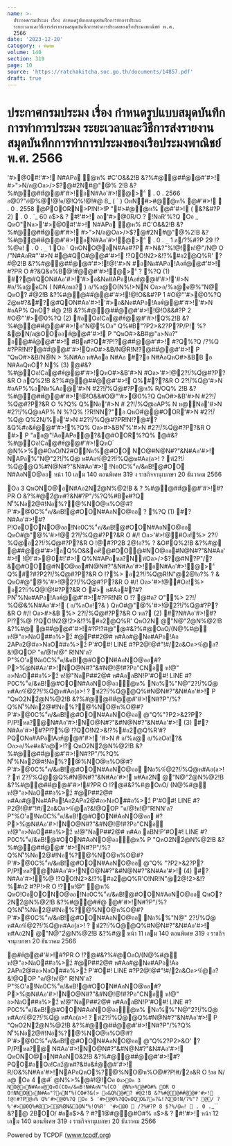 ```yaml
---
name: >-
  ประกาศกรมประมง เรื่อง กำหนดรูปแบบสมุดบันทึกการทำการประมง
  ระยะเวลาและวิธีการส่งรายงานสมุดบันทึกการทำการประมงของเรือประมงพาณิชย์ พ.ศ.
  2566
date: '2023-12-20'
category: ง พิเศษ
volume: 140
section: 319
page: 10
source: 'https://ratchakitcha.soc.go.th/documents/14857.pdf'
draft: true
---
```


# ประกาศกรมประมง เรื่อง กำหนดรูปแบบสมุดบันทึกการทำการประมง ระยะเวลาและวิธีการส่งรายงานสมุดบันทึกการทำการประมงของเรือประมงพาณิชย์ พ.ศ. 2566

'#>@0#!'#>! N#APอ ํ@ห% #C'O&&2!B &?%#@@##ํ@@#'#>! #>">N/ล@Oล>/>$?@#2N#@"@% 2!B &?%#@@##ํ@@#'#>!อN#Aอ'#>!@>"์  . 0 . 2566 อ@0?"อํ@%@!@!ค/@!Q%!@!#@ 8_ ( ` ) OหN#>#@ํ@ห% @#'#>!  . 0 . 2558 @POORN>P!N!>!P "#>#@ํ@ห% @#'#>! ( &?&#?P 2)  . 0 . `_ 60 อ$>& ? #!'#>! ออ'#>@0R/O ? !NอR'%?Q Oอ _ QหO"Nล>'#>@0#!'#>! N#APอ ํ@ห% #C'O&&2!B &?%#@@##ํ@@#'#>! #>">N/ล@Oล>/>$?@#2N#@"@%2!B &?%#@@##ํ@@#'#>!อN#Aอ'#>!@>"์  . 0 . `_` 1 ล/?%#?P 29 !?%@ค!  . 0 . `_` 1 Oอ ` QหONO@อN#Aอ#?P #>N&?"%!@!ห!@"/N@ O /"N#AอR#"'#>N #@#QO#ํ@@#'#>! !?QO!N2>&!?%#อ2@Q%R' ? #ํ@2!B &?%#@@##ํ@@#'#>!!@!'#>N #อNค#APอ!Aอ#ํ@@#'#>! #?PR O #?&Q&อ%B@!#ํ@@#'#>!@>"์ ? %?Q (1) #?@#QON#Aอ'#>!'#>อ&Nค#APอ!Aอ#ํ@@#'#>!'#>N #อ/%ล@คCN ( N#Aอหล? ) อ/%ล@O(N%!>NN Oล>อ/%ล@ค@%"N@ QหO? #ํ@2!B &?%#@@##ํ@@#'#>!!@!O&&#?P 1 #O@"'#>@0%?Q 2ํ@ห#?&#?@#QON#Aอ'#>!'#>อ&Nค#APอ!Aอ#ํ@@#'#>!'#>N #อAP% QหO? #ํ@ 2!B &?%#@@##ํ@@#'#>!!@!O&&#?P 2 #O@"'#>@0%?Q (2) #อOอ!Cล@##ํ@@#'#>!Q%2!B &?%#@@##ํ@@#'#>!อ"N@%Oอ" Q%#B"?P2>&2?P?P/P! %?&@N/ล@OOออ#ํ@@#'#>! P "QหO#>&B#@"ล>Nอ?" อ@##ํ@@#'#>! #Bค#?Q#?P!?@##ํ@@#'#>! #?Q%?Q /?%Q #?PR!N!?@##ํ@@#'#>!QหO#>&B/N@R!N!?@##ํ@@#'#>! P "QหO#>&B/N@N > %N#Aอ ห#Aออ N#Aอ #?อ N#AอQหO#>&BB อ N#AอQหO? N% (3) @#&?%#@Oอ!Cล@##ํ@@#'#>!QหO#>&B'#>N #Oล>'#>!@2?!/์%Qํ@#?P?&R O ลQ%2!B &?%#@@##ํ@@#'#>! Q%#??&R O 2?!/์%Qํ@'#>N #อAP%%อNห%Aอ@'#>N #2?!/์%Qํ@#?Pํ@ห% R/OQ% 2!B &?%#@@##ํ@@#'#>!!@!O&&#O@"'#>@0%?Q QหO#>&B'#>N #2?!/์%Qํ@#?P?&R O %?Q% Q%Nอ'#>N # 2?!/์%Qํ@อAP% N ห@Nอ'#>N #2?!/์%Qํ@อAP% N %?Q% !?R!NN?"อ QหO#ํ@@#OOR'#>N #2?!/์%Qํ@ Q%2N/%อ'#>N #2?!/์%Qํ@#?PR!N!?@#?&Q%#อ&#ํ@@#'#>!%?Q% Oล>#>&BN'็%'#>N #2?!/์%Qํ@#?P?&R O #> P "ลล@"!AอAPอํ@?&@#OOR%?Q% @#&?%#@Oอ!Cล@##ํ@@#'#>!QหO ํ @N%>%@#OลO/N2#ONอ%@#OO NO@#N@N#?"&N#Aอ'#>! NAPอ%"N@"2?!/์%Qํ@ ห#Aอ%ํ@2?!/์%Qํ@ห#Aอ(ล>! ? ฑ์2?!/์%Qํ@@Q%#N@N#?"&N#Aอ'#>! !Nอ0C%"์ค/&คB!@#OO N#AอNO@ออ หน้า 10 เลม 140 ตอนพิเศษ 319 ง ราชกิจจานุเบกษา 20 ธันวาคม 2566

Oอ 3 QหONO@อN#Aอ2N2ํ@N%@2!B & ? %#@@##ํ@@#'#>!#?PR O &?%#@2ํ@ห#?&N#?P"/%?Q%#Bค#?Q N'็%Nอ2@#!Nอ%?@%NO@ห%O@#?P'#>ํ@0C%"์ค/&คB!@#OON#AอNO@ออ ? %?Q (1) #?N#Aอ'#>!#?P!OอOONO@ออ!Nอ0C%"์ค/&คB!@#OON#AอNO@ออ QหO#@"@%'#>!@ 2?!/์%Qํ@#?P?&R O #/! Oล>'#>!@#Oอ!%> 2?!/์%Qํ@อ2?!/์%Qํ@#?P?&R O !@#?P2B 2@!อ?% ? &O#Q%2!B &?%#@ @##ํ@@#'#>!ลQ%O&&อ#์!@#OO@#NO@ออ#N@N#?"&N#Aอ'#>! !@!'#>@0#!'#>! Q%N#APอหล?Nฑ์Oล>/>$?@#N?P"/?&@#OO@#NO@ออ#N@N#?"&N#Aอ'#>!อN#Aอ'#>!@>"์ Q%#?#?P2?!/์%Qํ@#?P?&R O !?%> อ2?!/์%Qํ@R!N"@2@!อ?% ? & QหO#@"@%'#>!@2?!/์%Qํ@#?P?&R O #/! Oล>'#>!@#Oอ!%> อ2?!/์%Qํ@!@!#?P?&R O #> ห#Aอ#?#?PN'็%Nค#APอ!Aอ#ํ@@#'#>!#?PR!NR O !? @#ค? O"%> 2?!/์%Qํ@&%N#Aอ'#>! ( อ/%ลOอ!?& ) QหO#@"@%'#>!@2?!/์%Qํ@#?P?&R O #/! Oล>#>&B %> 2?!/์%Qํ@#?P?&R O หล? (2) #?N#Aอ'#>!#?P!?%@ !?QO!N2@!2>&!?%#อ2@Q%R' QหO2N @"N@"2ํ@N%@2!B &?%#@ @##ํ@@#'#>!#?P!?#@"@#&?%#@OลO/(N@%#@ ห!@"อ>NลO##อ%>2์ #@P##2@# ห#Aอ#@Nค#APอ!Aอ 2APอ2@#อ>NลO##อ%>2์ P'#O#! LINE #?P2@!@#"!#/2อ&Oล>%ํ@ล?&!@QOP "ค/@!ห!@" R!NN'ล?P"%O'ล!Nอ0C%"์ค/&คB!@#OON#AอNO@ออ#?P>%ํ@N#Aอ'#>!NO@N#?"&#N@!@!#?Pอ"CNอ ห!@" อ>NลO##อ%>2์ ห!@"NลP##2@# ห#AอลBN!P'#O#! LINE #?P0C%"์ค/&คB!@#OON#AอNO@ออํ@ห% Nอ%%"N@"2?!/์%Qํ@ ห#Aอ%ํ@2?!/์%Qํ@ห#Aอ(ล>! ? ฑ์2?!/์%Qํ@@Q%#N@N#?"&N#Aอ'#>! P "QหO2N2ํ@N%@2!B &?%#@@##ํ@@#'#>!N#?P"/%?Q%N'็%Nอ2@#!Nอ%?@%NO@ห%O@#?P'#>ํ@0C%"์ค/&คB!@#OON#AอNO@ออ @"Q%"?P2>&2?P?P/P!หล?@N#Aอ'#>!NO@N#?"&#N@N#?"&N#Aอ'#>! (3) #?N#Aอ'#>!#?P!?%@ !?QO!N2>&!?%#อ2@Q%R'#?PQONค#APอ!Aอ#ํ@@#'#>! '#>N # อ/%ล@ อ/%ลOอ!?& Oล>อ/%ค#อ&'ล@>!? QหO2N2ํ@N%@2!B &?%#@@##ํ@@#'#>!N#?P"/%?Q% N'็%Nอ2@#!Nอ%?@%NO@ห%O@#?P'#>ํ@0C%"์ค/&คB!@#OON#AอNO@ออ Nอ%%ํ@2?!/์%Qํ@ห#Aอ(ล>! ? ฑ์ 2?!/์%Qํ@@Q%#N@N#?"&N#Aอ'#>! ห#Aอ2N @"N@"2ํ@N%@2!B &?%#@@##ํ@@#'#>!#?PR O !?@#&?%#@OลO/ (N@%#@ ห!@"อ>NลO##อ%>2์ #@P##2@# ห#Aอ#@Nค#APอ!Aอ2APอ2@#อ>NลO##อ%>2์ P'#O#! LINE #?P2@!@#"!#/2อ&Oล>%ํ@ล?&!@QOP "ค/@!ห!@"R!NN'ล?P"%O'ล!Nอ0C%"์ค/&คB!@#OON#AอNO@ออ #?P>%ํ@N#Aอ'#>!NO@N#?"&#N@!@!#?Pอ"CNอ ห!@"อ>NลO##อ%>2์ ห!@"NลP##2@# ห#Aอ ลBN!P'#O#! LINE #?P0C%"์ค/&คB!@#OON#AอNO@ออํ@ห% P "QหO2N2ํ@N%@2!B &?%#@@##ํ@@# '#>!N#?P"/%?Q%N'็%Nอ2@#!Nอ%?@%NO@ห%O@#?P'#>ํ@0C%"์ค/&คB!@#OON#AอNO@ออ @"Q% "?P2>&2?P?P/P!หล?@N#Aอ'#>!NO@N#?"&#N@N#?"&N#Aอ'#>! (4) #?N#Aอ'#>!%@ !?QO!N2>&!?%#อ2@Q%R'O!NR!N"@2@!2>&!?%#อ2 #?P!>R O !?ห!@" ํ@ห% QหO!OอOONO@ออ!Nอ0C%"์ค/&คB!@#OON#AอNO@ออ QหO? 2N2ํ@N%@2!B &?%#@@##ํ@ @#'#>!N#?P"/%?Q%N'็%Nอ2@#!Nอ%?@%NO@ห%O@#?P'#>ํ@0C%"์ค/&คB!@#OON#AอNO@ออ Nอ%%"N@" 2?!/์%Qํ@ ห#Aอ%ํ@2?!/์%Qํ@ห#Aอ(ล>! ? ฑ์2?!/์%Qํ@@Q%#N@N#?"&N#Aอ'#>! ห#Aอ2N @"N@"2ํ@N%@2!B &?%#@ หน้า 11 เลม 140 ตอนพิเศษ 319 ง ราชกิจจานุเบกษา 20 ธันวาคม 2566

@##ํ@@#'#>!#?PR O !?@#&?%#@OลO/(N@%#@ ห!@"อ>NลO##อ%>2์ #@P##2@# ห#Aอ#@Nค#APอ!Aอ 2APอ2@#อ>NลO##อ%>2์ P'#O#! LINE #?P2@!@#"!#/2อ&Oล>%ํ@ล?&!@QOP "ค/@!ห!@" R!NN'ล?P"%O'ล!Nอ0C%"์ค/&คB!@#OON#AอNO@ออ#?P>%ํ@N#Aอ'#>!NO@N#?"&#N@!@!#?Pอ"CNอ ห!@" อ>NลO##อ%>2์ ห!@"NลP##2@# ห#AอลBN!P'#O#! LINE #?P0C%"์ค/&คB!@#OON#AอNO@ออํ@ห% Nอ%%"N@"2?!/์%Qํ@ ห#Aอ%ํ@2?!/์%Qํ@ ห#Aอ(ล>! ? ฑ์2?!/์%Qํ@@Q%#N@N#?"&N#Aอ'#>! P "QหO2N2ํ@N%@2!B &?%#@@##ํ@@#'#>!N#?P"/%?Q% N'็%Nอ2@#!Nอ%?@%NO@ห%O@#?P'#>ํ@0C%"์ค/&คB!@#OON#AอNO@ออ @"Q%2?P2>&O' ?P/P!หล?@ N#Aอ'#>!NO@N#?"&#N@N#?"&N#Aอ'#>! QหONO@อN#AอNO&2!B &?%#@@##ํ@@#'#>!#?PQO#อOอ!Cล2ํ@ห#?&#อ&#ํ@@#'#>! R/O&%N#Aอ'#>!NAPอQหO%?@%NO@ห%O@#?P!#/2อ&R O !ลอ N/ล@ Oอ 4 @# ํ @N%>%@#!@!Oอ ` Oล>Oอ 3 NO@อN#Aออ@QหO(COค/&คB!N#AอN'็%(CO ํ @N%>%@#O#% OR O O!NNO@อN#Aอ"?คN'็%(CO#?&(> อ&Q%@#? #ํ@2!B &?%#@@##ํ@@#'#>! !@!#?Pํ@ห% Q%'#>@0%?Q Oอ 5 '#>@0%?QQหOQO&?ค?&!?QO!N/?%"? @/ ? %'#>@0Q%#@>@%BN&1@N'็%!O%R' '#>@0  /?%#?P 8 $?%/@ค!  . 0 . `_`` &?@ 2BOO/ #ออ$>& ? #?1@#@@#O#% อ$>& ? #!'#>! หน้า 12 เลม 140 ตอนพิเศษ 319 ง ราชกิจจานุเบกษา 20 ธันวาคม 2566













































































Powered by TCPDF (www.tcpdf.org)
